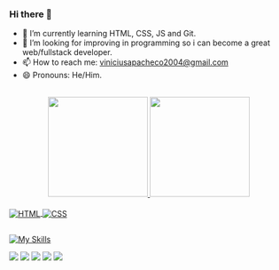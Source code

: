 ### Hi there 👋

- 🌱 I’m currently learning HTML, CSS, JS and Git.
- 👯 I’m looking for improving in programming so i can become a great web/fullstack developer.
- 📫 How to reach me: viniciusapacheco2004@gmail.com
- 😄 Pronouns: He/Him.

<br>

<div align="center">
  <a href="https://github.com/TzuChaeDahy">
  <img height="180em" src="https://github-readme-stats.vercel.app/api?username=TzuChaeDahy&show_icons=true&theme=dark&include_all_commits=true&count_private=true"/>
  <img height="180em" src="https://github-readme-stats.vercel.app/api/top-langs/?username=TzuChaeDahy&layout=compact&langs_count=7&theme=dark"/>
</div>
  
<div style="display: inline_block"><br>
  <img align="center" alt="HTML" src="https://img.shields.io/badge/HTML5-E34F26?style=for-the-badge&logo=html5&logoColor=white">
  <img align="center" alt="CSS" src="https://img.shields.io/badge/CSS3-1572B6?style=for-the-badge&logo=css3&logoColor=white">
</div>
  
##
 
 

[![My Skills](https://skills.thijs.gg/icons?i=html,css,js,git&theme=light)](https://skills.thijs.gg)


 
<div> 
  <a href="https://twitter.com/TzuChaeDahy" target="_blank"><img src="https://img.shields.io/badge/Twitter-1DA1F2?style=for-the-badge&logo=twitter&logoColor=white" target="_blank"></a>
  <a href="https://www.instagram.com/vinicius_tcdsz/" target="_blank"><img src="https://img.shields.io/badge/-Instagram-%23E4405F?style=for-the-badge&logo=instagram&logoColor=white" target="_blank"></a>
 	<a href="https://www.twitch.tv/tzuchaedahy" target="_blank"><img src="https://img.shields.io/badge/Twitch-9146FF?style=for-the-badge&logo=twitch&logoColor=white" target="_blank"></a>
 <a href="#" target="_blank"><img src="https://img.shields.io/badge/Discord-7289DA?style=for-the-badge&logo=discord&logoColor=white" target="_blank"></a> 
  <a href = "mailto:viniciuslovestwice@gmail.com"><img src="https://img.shields.io/badge/-Gmail-%23333?style=for-the-badge&logo=gmail&logoColor=white" target="_blank"></a>
  </div>

